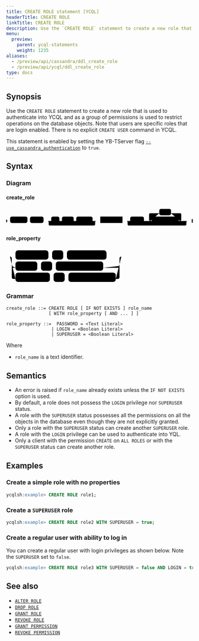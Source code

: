 ```yaml
---
title: CREATE ROLE statement [YCQL]
headerTitle: CREATE ROLE
linkTitle: CREATE ROLE
description: Use the `CREATE ROLE` statement to create a new role that is used to authenticate into YCQL and as a group of permissions used to restrict operations on the database objects.
menu:
  preview:
    parent: ycql-statements
    weight: 1235
aliases:
  - /preview/api/cassandra/ddl_create_role
  - /preview/api/ycql/ddl_create_role
type: docs
---
```


## Synopsis

Use the `CREATE ROLE` statement to create a new role that is used to authenticate into YCQL and as a group of permissions is used to restrict operations on the database objects. Note that users are specific roles that are login enabled. There is no explicit `CREATE USER` command in YCQL.

This statement is enabled by setting the YB-TServer flag [`--use_cassandra_authentication`](../../../reference/configuration/yb-tserver/#use-cassandra-authentication) to `true`.

## Syntax

### Diagram

#### create_role

<svg class="rrdiagram" version="1.1" xmlns:xlink="http://www.w3.org/1999/xlink" xmlns="http://www.w3.org/2000/svg" width="730" height="80" viewbox="0 0 730 80"><path class="connector" d="M0 52h15m68 0h10m53 0h30m32 0h10m46 0h10m64 0h20m-197 0q5 0 5 5v8q0 5 5 5h172q5 0 5-5v-8q0-5 5-5m5 0h10m87 0h30m54 0h30m-5 0q-5 0-5-5v-20q0-5 5-5h35m46 0h35q5 0 5 5v20q0 5-5 5m-5 0h40m-245 0q5 0 5 5v8q0 5 5 5h220q5 0 5-5v-8q0-5 5-5m5 0h15"/><polygon points="0,59 5,52 0,45" style="fill:black;stroke-width:0"/><rect class="literal" x="15" y="35" width="68" height="25" rx="7"/><text class="text" x="25" y="52">CREATE</text><rect class="literal" x="93" y="35" width="53" height="25" rx="7"/><text class="text" x="103" y="52">ROLE</text><rect class="literal" x="176" y="35" width="32" height="25" rx="7"/><text class="text" x="186" y="52">IF</text><rect class="literal" x="218" y="35" width="46" height="25" rx="7"/><text class="text" x="228" y="52">NOT</text><rect class="literal" x="274" y="35" width="64" height="25" rx="7"/><text class="text" x="284" y="52">EXISTS</text><a xlink:href="../grammar_diagrams#role-name"><rect class="rule" x="368" y="35" width="87" height="25"/><text class="text" x="378" y="52">role_name</text></a><rect class="literal" x="485" y="35" width="54" height="25" rx="7"/><text class="text" x="495" y="52">WITH</text><rect class="literal" x="599" y="5" width="46" height="25" rx="7"/><text class="text" x="609" y="22">AND</text><a xlink:href="../grammar_diagrams#role-property"><rect class="rule" x="569" y="35" width="106" height="25"/><text class="text" x="579" y="52">role_property</text></a><polygon points="726,59 730,59 730,45 726,45" style="fill:black;stroke-width:0"/></svg>

#### role_property

<svg class="rrdiagram" version="1.1" xmlns:xlink="http://www.w3.org/1999/xlink" xmlns="http://www.w3.org/2000/svg" width="321" height="95" viewbox="0 0 321 95"><path class="connector" d="M0 22h25m89 0h10m30 0h10m107 0h45m-301 25q0 5 5 5h5m59 0h10m30 0h10m128 0h39q5 0 5-5m-296-25q5 0 5 5v50q0 5 5 5h5m93 0h10m30 0h10m128 0h5q5 0 5-5v-50q0-5 5-5m5 0h5"/><rect class="literal" x="25" y="5" width="89" height="25" rx="7"/><text class="text" x="35" y="22">PASSWORD</text><rect class="literal" x="124" y="5" width="30" height="25" rx="7"/><text class="text" x="134" y="22">=</text><rect class="literal" x="164" y="5" width="107" height="25" rx="7"/><text class="text" x="174" y="22">&lt;Text Literal&gt;</text><rect class="literal" x="25" y="35" width="59" height="25" rx="7"/><text class="text" x="35" y="52">LOGIN</text><rect class="literal" x="94" y="35" width="30" height="25" rx="7"/><text class="text" x="104" y="52">=</text><rect class="literal" x="134" y="35" width="128" height="25" rx="7"/><text class="text" x="144" y="52">&lt;Boolean Literal&gt;</text><rect class="literal" x="25" y="65" width="93" height="25" rx="7"/><text class="text" x="35" y="82">SUPERUSER</text><rect class="literal" x="128" y="65" width="30" height="25" rx="7"/><text class="text" x="138" y="82">=</text><rect class="literal" x="168" y="65" width="128" height="25" rx="7"/><text class="text" x="178" y="82">&lt;Boolean Literal&gt;</text></svg>

### Grammar

```ebnf
create_role ::= CREATE ROLE [ IF NOT EXISTS ] role_name 
                [ WITH role_property [ AND ... ] ]

role_property ::=  PASSWORD = <Text Literal>
                 | LOGIN = <Boolean Literal>
                 | SUPERUSER = <Boolean Literal>
```

Where

- `role_name` is a text identifier.

## Semantics

- An error is raised if `role_name` already exists unless the `IF NOT EXISTS` option is used.
- By default, a role does not possess the `LOGIN` privilege nor `SUPERUSER` status.
- A role with the `SUPERUSER` status possesses all the permissions on all the objects in the database even though they are not explicitly granted.
- Only a role with the `SUPERUSER` status can create another `SUPERUSER` role.
- A role with the `LOGIN` privilege can be used to authenticate into YQL.
- Only a client with the permission `CREATE` on `ALL ROLES` or with the `SUPERUSER` status can create another role.

## Examples

### Create a simple role with no properties

```sql
ycqlsh:example> CREATE ROLE role1;
```

### Create a `SUPERUSER` role

```sql
ycqlsh:example> CREATE ROLE role2 WITH SUPERUSER = true;
```

### Create a regular user with ability to log in

You can create a regular user with login privileges as shown below. Note the `SUPERUSER` set to `false`.

```sql
ycqlsh:example> CREATE ROLE role3 WITH SUPERUSER = false AND LOGIN = true AND PASSWORD = 'aid8134'
```

## See also

- [`ALTER ROLE`](../ddl_alter_role)
- [`DROP ROLE`](../ddl_drop_role)
- [`GRANT ROLE`](../ddl_grant_role)
- [`REVOKE ROLE`](../ddl_revoke_role)
- [`GRANT PERMISSION`](../ddl_grant_permission)
- [`REVOKE PERMISSION`](../ddl_revoke_permission)
